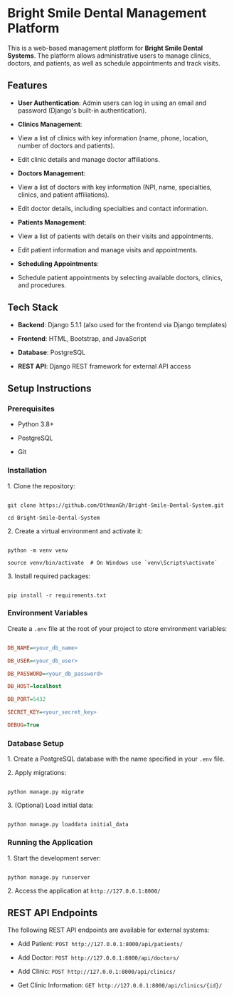 # Bright Smile Dental Management Platform

This is a web-based management platform for **Bright Smile Dental Systems**. The platform allows administrative users to manage clinics, doctors, and patients, as well as schedule appointments and track visits.

## Features

- **User Authentication**: Admin users can log in using an email and password (Django's built-in authentication).

- **Clinics Management**:

- View a list of clinics with key information (name, phone, location, number of doctors and patients).

- Edit clinic details and manage doctor affiliations.

- **Doctors Management**:

- View a list of doctors with key information (NPI, name, specialties, clinics, and patient affiliations).

- Edit doctor details, including specialties and contact information.

- **Patients Management**:

- View a list of patients with details on their visits and appointments.

- Edit patient information and manage visits and appointments.

- **Scheduling Appointments**:

- Schedule patient appointments by selecting available doctors, clinics, and procedures.

## Tech Stack

- **Backend**: Django 5.1.1 (also used for the frontend via Django templates)

- **Frontend**: HTML, Bootstrap, and JavaScript

- **Database**: PostgreSQL

- **REST API**: Django REST framework for external API access

## Setup Instructions

### Prerequisites

- Python 3.8+

- PostgreSQL

- Git

### Installation

1\. Clone the repository:

```

git clone https://github.com/OthmanGh/Bright-Smile-Dental-System.git

cd Bright-Smile-Dental-System

```

2\. Create a virtual environment and activate it:

```

python -m venv venv

source venv/bin/activate  # On Windows use `venv\Scripts\activate`

```

3\. Install required packages:

```

pip install -r requirements.txt

```

### Environment Variables

Create a `.env` file at the root of your project to store environment variables:

```ini

DB_NAME=<your_db_name>

DB_USER=<your_db_user>

DB_PASSWORD=<your_db_password>

DB_HOST=localhost

DB_PORT=5432

SECRET_KEY=<your_secret_key>

DEBUG=True

```

### Database Setup

1\. Create a PostgreSQL database with the name specified in your `.env` file.

2\. Apply migrations:

```

python manage.py migrate

```

3\. (Optional) Load initial data:

```

python manage.py loaddata initial_data

```

### Running the Application

1\. Start the development server:

```

python manage.py runserver

```

2\. Access the application at `http://127.0.0.1:8000/`

## REST API Endpoints

The following REST API endpoints are available for external systems:

- Add Patient: `POST http://127.0.0.1:8000/api/patients/`

- Add Doctor: `POST http://127.0.0.1:8000/api/doctors/`

- Add Clinic: `POST http://127.0.0.1:8000/api/clinics/`

- Get Clinic Information: `GET http://127.0.0.1:8000/api/clinics/{id}/`
